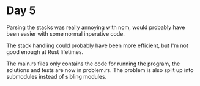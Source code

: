 # Day 5

Parsing the stacks was really annoying with nom, would probably have been easier with some normal inperative code.

The stack handling could probably have been more efficient, but I'm not good enough at Rust lifetimes.

The main.rs files only contains the code for running the program, the solutions and tests are now in problem.rs.
The problem is also split up into submodules instead of sibling modules.